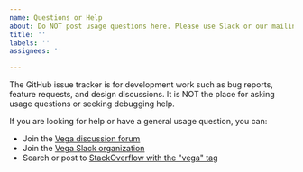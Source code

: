 ```yaml
---
name: Questions or Help
about: Do NOT post usage questions here. Please use Slack or our mailing list instead.
title: ''
labels: ''
assignees: ''

---
```


The GitHub issue tracker is for development work such as bug reports, feature requests, and design discussions. It is NOT the place for asking usage questions or seeking debugging help.

If you are looking for help or have a general usage question, you can:

- Join the [Vega discussion forum](https://groups.google.com/forum/#!forum/vega-js)
- Join the [Vega Slack organization](http://bit.ly/vega-slack)
- Search or post to [StackOverflow with the "vega" tag](https://stackoverflow.com/questions/tagged/vega)
